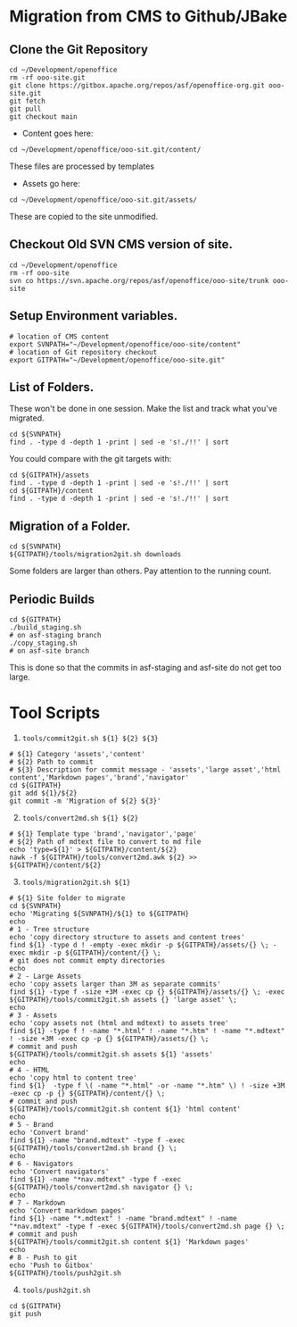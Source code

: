 # Migration from CMS to Github/JBake

## Clone the Git Repository

```
cd ~/Development/openoffice
rm -rf ooo-site.git
git clone https://gitbox.apache.org/repos/asf/openoffice-org.git ooo-site.git
git fetch
git pull
git checkout main
```

- Content goes here:

```
cd ~/Development/openoffice/ooo-sit.git/content/
```

  These files are processed by templates

- Assets go here:

```
cd ~/Development/openoffice/ooo-sit.git/assets/
```

  These are copied to the site unmodified.


## Checkout Old SVN CMS version of site.

```
cd ~/Development/openoffice
rm -rf ooo-site
svn co https://svn.apache.org/repos/asf/openoffice/ooo-site/trunk ooo-site
```

## Setup Environment variables.

```
# location of CMS content
export SVNPATH="~/Development/openoffice/ooo-site/content"
# location of Git repository checkout
export GITPATH="~/Development/openoffice/ooo-site.git"
```

## List of Folders.

These won't be done in one session. Make the list and track what you've migrated.

```
cd ${SVNPATH}
find . -type d -depth 1 -print | sed -e 's!./!!' | sort
```

You could compare with the git targets with:

```
cd ${GITPATH}/assets
find . -type d -depth 1 -print | sed -e 's!./!!' | sort
cd ${GITPATH}/content
find . -type d -depth 1 -print | sed -e 's!./!!' | sort
```

## Migration of a Folder.

```
cd ${SVNPATH}
${GITPATH}/tools/migration2git.sh downloads
```

Some folders are larger than others. Pay attention to the running count.

## Periodic Builds

```
cd ${GITPATH}
./build_staging.sh
# on asf-staging branch
./copy_staging.sh
# on asf-site branch
```

This is done so that the commits in asf-staging and asf-site do not get too large.

# Tool Scripts

1. `tools/commit2git.sh ${1} ${2} ${3}`

```
# ${1} Category 'assets','content'
# ${2} Path to commit
# ${3} Description for commit message - 'assets','large asset','html content','Markdown pages','brand','navigator'
cd ${GITPATH}
git add ${1}/${2}
git commit -m 'Migration of ${2} ${3}'
```

2. `tools/convert2md.sh ${1} ${2}`

```
# ${1} Template type 'brand','navigator','page'
# ${2} Path of mdtext file to convert to md file
echo 'type=${1}' > ${GITPATH}/content/${2}
nawk -f ${GITPATH}/tools/convert2md.awk ${2} >> ${GITPATH}/content/${2}
```

3. `tools/migration2git.sh ${1}`

```
# ${1} Site folder to migrate
cd ${SVNPATH}
echo 'Migrating ${SVNPATH}/${1} to ${GITPATH}
echo
# 1 - Tree structure
echo 'copy directory structure to assets and content trees'
find ${1} -type d ! -empty -exec mkdir -p ${GITPATH}/assets/{} \; -exec mkdir -p ${GITPATH}/content/{} \;
# git does not commit empty directories
echo
# 2 - Large Assets
echo 'copy assets larger than 3M as separate commits'
find ${1} -type f -size +3M -exec cp {} ${GITPATH}/assets/{} \; -exec ${GITPATH}/tools/commit2git.sh assets {} 'large asset' \;
echo
# 3 - Assets
echo 'copy assets not (html and mdtext) to assets tree'
find ${1} -type f ! -name "*.html" ! -name "*.htm" ! -name "*.mdtext" ! -size +3M -exec cp -p {} ${GITPATH}/assets/{} \;
# commit and push
${GITPATH}/tools/commit2git.sh assets ${1} 'assets'
echo
# 4 - HTML
echo 'copy html to content tree'
find ${1}  -type f \( -name "*.html" -or -name "*.htm" \) ! -size +3M -exec cp -p {} ${GITPATH}/content/{} \;
# commit and push
${GITPATH}/tools/commit2git.sh content ${1} 'html content'
echo
# 5 - Brand
echo 'Convert brand'
find ${1} -name "brand.mdtext" -type f -exec ${GITPATH}/tools/convert2md.sh brand {} \;
echo
# 6 - Navigators
echo 'Convert navigators'
find ${1} -name "*nav.mdtext" -type f -exec ${GITPATH}/tools/convert2md.sh navigator {} \;
echo
# 7 - Markdown
echo 'Convert markdown pages'
find ${1} -name "*.mdtext" ! -name "brand.mdtext" ! -name "*nav.mdtext" -type f -exec ${GITPATH}/tools/convert2md.sh page {} \;
# commit and push
${GITPATH}/tools/commit2git.sh content ${1} 'Markdown pages'
echo
# 8 - Push to git
echo 'Push to Gitbox'
${GITPATH}/tools/push2git.sh
```

4. `tools/push2git.sh`

```
cd ${GITPATH}
git push
```

